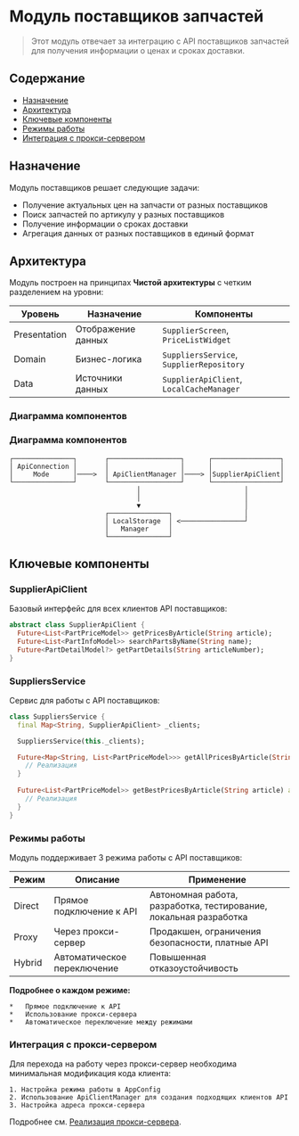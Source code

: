 # Модуль поставщиков запчастей

> Этот модуль отвечает за интеграцию с API поставщиков запчастей для получения информации о ценах и сроках доставки.

## Содержание

- [Назначение](#назначение)
- [Архитектура](#архитектура)
- [Ключевые компоненты](#ключевые-компоненты)
- [Режимы работы](#режимы-работы)
- [Интеграция с прокси-сервером](#интеграция-с-прокси-сервером)

## Назначение

Модуль поставщиков решает следующие задачи:

- Получение актуальных цен на запчасти от разных поставщиков
- Поиск запчастей по артикулу у разных поставщиков
- Получение информации о сроках доставки
- Агрегация данных от разных поставщиков в единый формат

## Архитектура

Модуль построен на принципах **Чистой архитектуры** с четким разделением на уровни:

| Уровень | Назначение | Компоненты |
|---------|------------|------------|
| Presentation | Отображение данных | `SupplierScreen`, `PriceListWidget` |
| Domain | Бизнес-логика | `SuppliersService`, `SupplierRepository` |
| Data | Источники данных | `SupplierApiClient`, `LocalCacheManager` |

### Диаграмма компонентов

### Диаграмма компонентов

```
┌───────────────┐       ┌──────────────────┐      ┌─────────────────┐
│ ApiConnection │       │                  │      │                 │
│     Mode      │────>  │ ApiClientManager │────> │SupplierApiClient│
└───────────────┘       └──────────────────┘      └─────────────────┘
                                │                          │
                                │                          │
                                ▼                          │
                        ┌───────────────┐                  │
                        │ LocalStorage  │ <────────────────┘
                        │   Manager     │
                        └───────────────┘
```

## Ключевые компоненты

### SupplierApiClient

Базовый интерфейс для всех клиентов API поставщиков:

```dart
abstract class SupplierApiClient {
  Future<List<PartPriceModel>> getPricesByArticle(String article);
  Future<List<PartInfoModel>> searchPartsByName(String name);
  Future<PartDetailModel?> getPartDetails(String articleNumber);
}
```

### SuppliersService

Сервис для работы с API поставщиков:

```dart
class SuppliersService {
  final Map<String, SupplierApiClient> _clients;

  SuppliersService(this._clients);

  Future<Map<String, List<PartPriceModel>>> getAllPricesByArticle(String article) async {
    // Реализация
  }
  
  Future<List<PartPriceModel>> getBestPricesByArticle(String article) async {
    // Реализация
  }
}
```

### Режимы работы

Модуль поддерживает 3 режима работы с API поставщиков:

|   Режим   |   Описание                    |	Применение  |
|-----------|-------------------------------|---------------|
| Direct    | Прямое подключение к API      | Автономная работа, разработка, тестирование, локальная разработка    |
| Proxy     | Через прокси-сервер           | Продакшен, ограничения безопасности, платные API    |
|   Hybrid |	Автоматическое переключение |   Повышенная отказоустойчивость           |

**Подробнее о каждом режиме:**

    *   Прямое подключение к API
    *   Использование прокси-сервера
    *   Автоматическое переключение между режимами

### Интеграция с прокси-сервером

Для перехода на работу через прокси-сервер необходима минимальная модификация кода клиента:

    1. Настройка режима работы в AppConfig
    2. Использование ApiClientManager для создания подходящих клиентов API
    3. Настройка адреса прокси-сервера

Подробнее см. [Реализация прокси-сервера](proxy_server.md).
